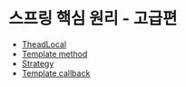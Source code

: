 # 스프링 핵심 원리 - 고급편
- [TheadLocal](./advanced)
- [Template method](./advanced)
- [Strategy](./advanced)
- [Template callback](./advanced)